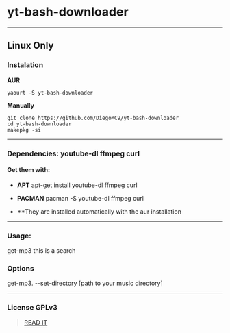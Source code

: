 # yt-bash-downloader
--------------------
## Linux Only
### Instalation
**AUR**
```
yaourt -S yt-bash-downloader
```
**Manually**
```
git clone https://github.com/DiegoMC9/yt-bash-downloader
cd yt-bash-downloader
makepkg -si
```
--------------------
### Dependencies: youtube-dl ffmpeg curl
#### Get them with:
- **APT** apt-get install youtube-dl ffmpeg curl
- **PACMAN** pacman -S youtube-dl ffmpeg curl

- **They are installed automatically with the aur installation
---------------------
### Usage: 
get-mp3  this is a search
### Options
get-mp3. --set-directory [path to your music directory]

---------------------
### License GPLv3
>[READ IT](../blob/master/LICENSE)
